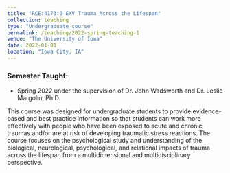 ```yaml
---
title: "RCE:4173:0 EXV Trauma Across the Lifespan"
collection: teaching
type: "Undergraduate course"
permalink: /teaching/2022-spring-teaching-1
venue: "The University of Iowa"
date: 2022-01-01
location: "Iowa City, IA"
---
```

### Semester Taught:
- Spring 2022 under the supervision of Dr. John Wadsworth and Dr. Leslie Margolin, Ph.D.        

This course was designed for undergraduate students to provide evidence-based and best practice information so that students can work more effectively with people who have been exposed to acute and chronic traumas and/or are at risk of developing traumatic stress reactions. The course focuses on the psychological study and understanding of the biological, neurological, psychological, and relational impacts of trauma across the lifespan from a multidimensional and multidisciplinary perspective.
